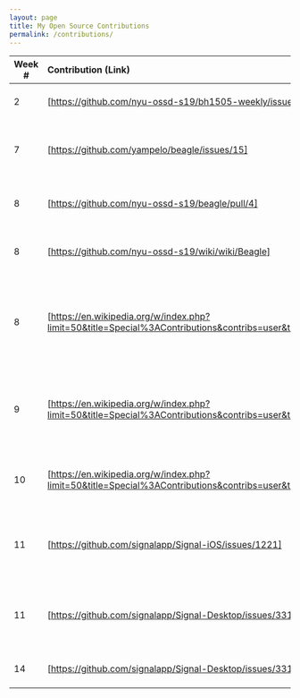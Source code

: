 ```yaml
---
layout: page
title: My Open Source Contributions
permalink: /contributions/
---
```


<!-- 
Type of the contribution should be "Wikipedia edit", "OpenStreet Map feature", "Documentation", "Course website", "Blog", 
"Browse Add-on", etc. 

The descriptioin should include a brief summary of what you did. 

Replace the first row with your contribution. 

--> 





| Week #       | Contribution (Link)  | Type  | Description | 
|---|:---|:---|:---| 
|  2   | [https://github.com/nyu-ossd-s19/bh1505-weekly/issues/1]    | issue on classmate's blog    |   I suggested that they edit their README    |
|  7   | [https://github.com/yampelo/beagle/issues/15]    | issue on project we're contributing to this semester    |   I suggested that they add a feature that my group is looking to add    |
|  8   | [https://github.com/nyu-ossd-s19/beagle/pull/4]    | pull request for documentation edits    | made some grammatical edits to the documentation |
|  8  | [https://github.com/nyu-ossd-s19/wiki/wiki/Beagle]  | created wiki  |  used to track our contributions to our project  |
|  8  | [https://en.wikipedia.org/w/index.php?limit=50&title=Special%3AContributions&contribs=user&target=Julieces&namespace=&tagfilter=&start=&end=]  |  wikipedia  |  added new information and links to the wikipedia article about the fable of the scorpion and the frog |
|  9  | [https://en.wikipedia.org/w/index.php?limit=50&title=Special%3AContributions&contribs=user&target=Julieces&namespace=&tagfilter=&start=&end=]  |  wikipedia  |  wrote a page for a designer called Veronica Beard, I think the page got rejected |
|  10  | [https://en.wikipedia.org/w/index.php?limit=50&title=Special%3AContributions&contribs=user&target=Julieces&namespace=&tagfilter=&start=&end=]  |  wikipedia  |  Updated Veronica Beard page with new sources |
|  11  | [https://github.com/signalapp/Signal-iOS/issues/1221]  |  bug replication  |  attempted to reproduce a bug that in an app that I use and could not replicate it |
|  11  | [https://github.com/signalapp/Signal-Desktop/issues/3310]  |  bug replication  |  attempted to reproduce a bug that in an app that I use and I also face the same issue |
|  14  | [https://github.com/signalapp/Signal-Desktop/issues/3310]  |  bug replication  |  continuing conversation about this bug |

